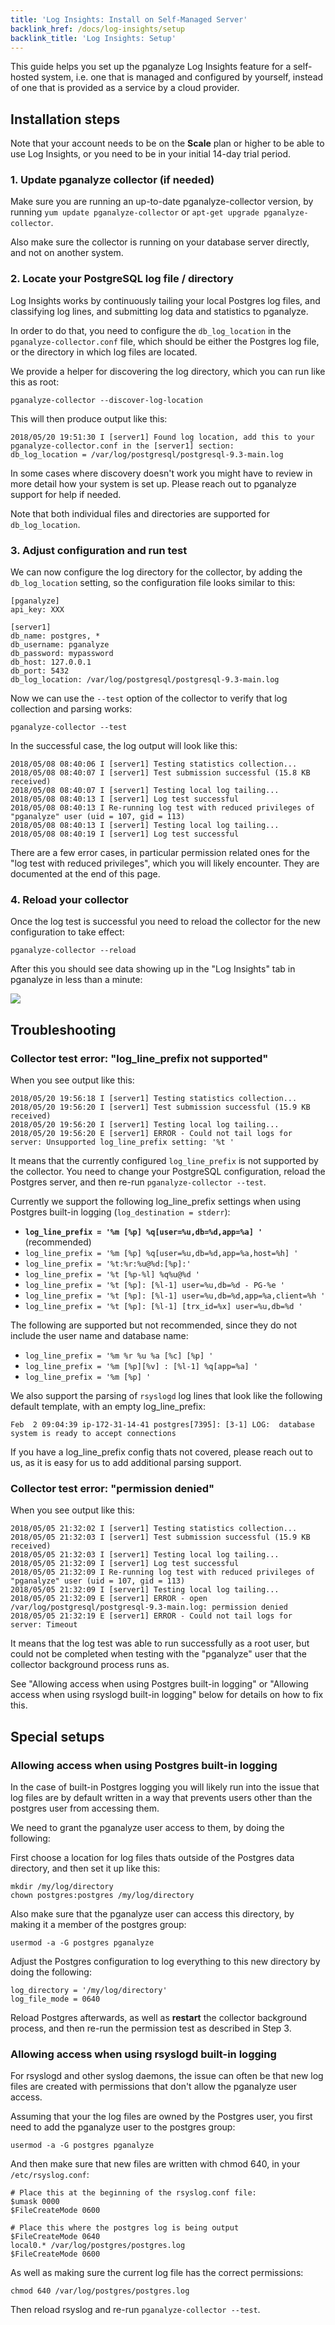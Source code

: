 ```yaml
---
title: 'Log Insights: Install on Self-Managed Server'
backlink_href: /docs/log-insights/setup
backlink_title: 'Log Insights: Setup'
---
```


This guide helps you set up the pganalyze Log Insights feature for a self-hosted system, i.e. one that is managed and configured by yourself, instead of one that is provided as a service by a cloud provider.

## Installation steps
Note that your account needs to be on the **Scale** plan or higher to be able to use Log Insights, or you need to be in your initial 14-day trial period.

### 1. Update pganalyze collector (if needed)

Make sure you are running an up-to-date pganalyze-collector version, by running `yum update pganalyze-collector` or `apt-get upgrade pganalyze-collector`.

Also make sure the collector is running on your database server directly, and not on another system.

### 2. Locate your PostgreSQL log file / directory

Log Insights works by continuously tailing your local Postgres log files, and classifying log lines, and submitting log data and statistics to pganalyze.

In order to do that, you need to configure the `db_log_location` in the `pganalyze-collector.conf` file, which should be either the Postgres log file, or the directory in which log files are located.

We provide a helper for discovering the log directory, which you can run like this as root:

```
pganalyze-collector --discover-log-location
```

This will then produce output like this:

```
2018/05/20 19:51:30 I [server1] Found log location, add this to your pganalyze-collector.conf in the [server1] section:
db_log_location = /var/log/postgresql/postgresql-9.3-main.log
```

In some cases where discovery doesn't work you might have to review in more detail how your system is set up. Please reach out to pganalyze support for help if needed.

Note that both individual files and directories are supported for `db_log_location`.

### 3. Adjust configuration and run test

We can now configure the log directory for the collector, by adding the `db_log_location` setting, so the configuration file looks similar to this:

```
[pganalyze]
api_key: XXX

[server1]
db_name: postgres, *
db_username: pganalyze
db_password: mypassword
db_host: 127.0.0.1
db_port: 5432
db_log_location: /var/log/postgresql/postgresql-9.3-main.log
```

Now we can use the `--test` option of the collector to verify that log collection and parsing works:

```
pganalyze-collector --test
```

In the successful case, the log output will look like this:

```
2018/05/08 08:40:06 I [server1] Testing statistics collection...
2018/05/08 08:40:07 I [server1] Test submission successful (15.8 KB received)
2018/05/08 08:40:07 I [server1] Testing local log tailing...
2018/05/08 08:40:13 I [server1] Log test successful
2018/05/08 08:40:13 I Re-running log test with reduced privileges of "pganalyze" user (uid = 107, gid = 113)
2018/05/08 08:40:13 I [server1] Testing local log tailing...
2018/05/08 08:40:19 I [server1] Log test successful
```

There are a few error cases, in particular permission related ones for the "log test with reduced privileges", which you will likely encounter. They are documented at the end of this page.

### 4. Reload your collector

Once the log test is successful you need to reload the collector for the new configuration to take effect:

```
pganalyze-collector --reload
```

After this you should see data showing up in the "Log Insights" tab in pganalyze in less than a minute:

![](log_insights_screenshot.png)

## Troubleshooting

### Collector test error: "log\_line\_prefix not supported"

When you see output like this:

```
2018/05/20 19:56:18 I [server1] Testing statistics collection...
2018/05/20 19:56:20 I [server1] Test submission successful (15.9 KB received)
2018/05/20 19:56:20 I [server1] Testing local log tailing...
2018/05/20 19:56:20 E [server1] ERROR - Could not tail logs for server: Unsupported log_line_prefix setting: '%t '
```

It means that the currently configured `log_line_prefix` is not supported by the collector. You need to change your PostgreSQL configuration, reload the Postgres server, and then re-run `pganalyze-collector --test`.

Currently we support the following log\_line\_prefix settings when using Postgres built-in logging (`log_destination = stderr`):

* **`log_line_prefix = '%m [%p] %q[user=%u,db=%d,app=%a] '`** (recommended)
* `log_line_prefix = '%m [%p] %q[user=%u,db=%d,app=%a,host=%h] '`
* `log_line_prefix = '%t:%r:%u@%d:[%p]:'`
* `log_line_prefix = '%t [%p-%l] %q%u@%d '`
* `log_line_prefix = '%t [%p]: [%l-1] user=%u,db=%d - PG-%e '`
* `log_line_prefix = '%t [%p]: [%l-1] user=%u,db=%d,app=%a,client=%h '`
* `log_line_prefix = '%t [%p]: [%l-1] [trx_id=%x] user=%u,db=%d '`

The following are supported but not recommended, since they do not include the user name and database name:

* `log_line_prefix = '%m %r %u %a [%c] [%p] '`
* `log_line_prefix = '%m [%p][%v] : [%l-1] %q[app=%a] '`
* `log_line_prefix = '%m [%p] '`

We also support the parsing of `rsyslogd` log lines that look like the following default template, with an empty log\_line\_prefix:

```
Feb  2 09:04:39 ip-172-31-14-41 postgres[7395]: [3-1] LOG:  database system is ready to accept connections
```

If you have a log\_line\_prefix config thats not covered, please reach out to us, as it is easy for us to add additional parsing support.

### Collector test error: "permission denied"

When you see output like this:

```
2018/05/05 21:32:02 I [server1] Testing statistics collection...
2018/05/05 21:32:03 I [server1] Test submission successful (15.9 KB received)
2018/05/05 21:32:03 I [server1] Testing local log tailing...
2018/05/05 21:32:09 I [server1] Log test successful
2018/05/05 21:32:09 I Re-running log test with reduced privileges of "pganalyze" user (uid = 107, gid = 113)
2018/05/05 21:32:09 I [server1] Testing local log tailing...
2018/05/05 21:32:09 E [server1] ERROR - open /var/log/postgresql/postgresql-9.3-main.log: permission denied
2018/05/05 21:32:19 E [server1] ERROR - Could not tail logs for server: Timeout
```

It means that the log test was able to run successfully as a root user, but could not be completed when testing with the "pganalyze" user that the collector background process runs as.

See "Allowing access when using Postgres built-in logging" or "Allowing access when using rsyslogd built-in logging" below for details on how to fix this.

## Special setups

### Allowing access when using Postgres built-in logging

In the case of built-in Postgres logging you will likely run into the issue that
log files are by default written in a way that prevents users other than the
postgres user from accessing them.

We need to grant the pganalyze user access to them, by doing the following:

First choose a location for log files thats outside of the Postgres data directory,
and then set it up like this:

```
mkdir /my/log/directory
chown postgres:postgres /my/log/directory
```

Also make sure that the pganalyze user can access this directory, by making it a member of the postgres group:

```
usermod -a -G postgres pganalyze
```

Adjust the Postgres configuration to log everything to this new directory by doing the following:

```
log_directory = '/my/log/directory'
log_file_mode = 0640
```

Reload Postgres afterwards, as well as **restart** the collector background process, and then re-run the permission test as described in Step 3.

### Allowing access when using rsyslogd built-in logging

For rsyslogd and other syslog daemons, the issue can often be that new log files
are created with permissions that don't allow the pganalyze user access.

Assuming that your the log files are owned by the Postgres user, you first
need to add the pganalyze user to the postgres group:

```
usermod -a -G postgres pganalyze
```

And then make sure that new files are written with chmod 640, in your `/etc/rsyslog.conf`:

```
# Place this at the beginning of the rsyslog.conf file:
$umask 0000
$FileCreateMode 0600

# Place this where the postgres log is being output
$FileCreateMode 0640
local0.* /var/log/postgres/postgres.log
$FileCreateMode 0600
```

As well as making sure the current log file has the correct permissions:

```
chmod 640 /var/log/postgres/postgres.log
```

Then reload rsyslog and re-run `pganalyze-collector --test`.
